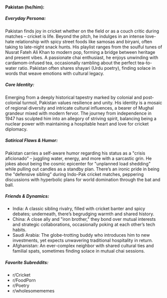 #### Pakistan (he/him):

##### Everyday Persona:

Pakistan finds joy in cricket whether on the field or as a couch critic during matches – cricket is life. Beyond the pitch, he indulges in an intense love-hate relationship with spicy street foods like samosas and biryani, often taking to late-night snack hunts. His playlist ranges from the soulful tunes of Nusrat Fateh Ali Khan to modern pop, forming a bridge between heritage and present vibes. A passionate chai enthusiast, he enjoys unwinding with cardamom-infused tea, occasionally rambling about the perfect tea-to-water ratio. Pakistan often shares shayari (Urdu poetry), finding solace in words that weave emotions with cultural legacy.

##### Core Identity:

Emerging from a deeply historical tapestry marked by colonial and post-colonial turmoil, Pakistan values resilience and unity. His identity is a mosaic of regional diversity and intricate cultural influences, a bearer of Mughal grandeur mixed with modern fervor. The journey from independence in 1947 has sculpted him into an allegory of striving spirit, balancing being a nuclear power with maintaining a hospitable heart and love for cricket diplomacy.

##### Satirical Flaws & Humor:

Pakistan carries a self-aware humor regarding his status as a "crisis aficionado” – juggling water, energy, and more with a sarcastic grin. He jokes about being the cosmic epicenter for "unplanned load shedding" while pulling out candles as a standby plan. There’s an ironic pride in being the "defensive sibling” during Indo-Pak cricket matches, peppering discussions with hyperbolic plans for world domination through the bat and ball.

##### Friends & Dynamics:

- India: A classic sibling rivalry, filled with cricket banter and spicy debates; underneath, there’s begrudging warmth and shared history.
- China: A close ally and "iron brother," they bond over mutual interests and strategic collaborations, occasionally poking at each other’s tech habits.
- Saudi Arabia: The globe-trotting buddy who introduces him to new investments, yet expects unwavering traditional hospitality in return.
- Afghanistan: An ever-complex neighbor with shared cultural ties and familial spats, sometimes finding solace in mutual chai sessions.

##### Favorite Subreddits:

- r/Cricket
- r/FoodPorn
- r/Poetry
- r/wholesomememes